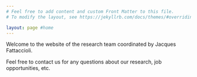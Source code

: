 ```yaml
---
# Feel free to add content and custom Front Matter to this file.
# To modify the layout, see https://jekyllrb.com/docs/themes/#overriding-theme-defaults

layout: page #home
---
```


Welcome to the website of the research team coordinated by Jacques Fattaccioli.

Feel free to contact us for any questions about our research, job opportunities, etc.
